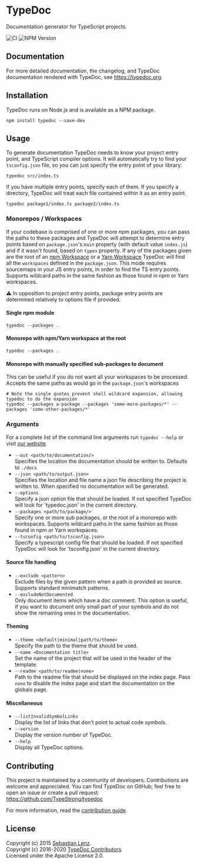 # TypeDoc

Documentation generator for TypeScript projects.

![CI](https://github.com/TypeStrong/typedoc/workflows/CI/badge.svg)
![NPM Version](https://badge.fury.io/js/typedoc.svg)

## Documentation

For more detailed documentation, the changelog, and TypeDoc documentation rendered with TypeDoc, see https://typedoc.org.

## Installation

TypeDoc runs on Node.js and is available as a NPM package.

```text
npm install typedoc --save-dev
```

## Usage

To generate documentation TypeDoc needs to know your project entry point, and TypeScript
compiler options. It will automatically try to find your `tsconfig.json` file, so you can
just specify the entry point of your library:

```text
typedoc src/index.ts
```

If you have multiple entry points, specify each of them. If you specify a directory, TypeDoc
will treat each file contained within it as an entry point.

```text
typedoc package1/index.ts package2/index.ts
```

### Monorepos / Workspaces

If your codebase is comprised of one or more npm packages, you can pass the paths to these
packages and TypeDoc will attempt to determine entry points based on `package.json`'s `main`
property (with default value `index.js`) and if it wasn't found, based on `types` property.
If any of the packages given are the root of an [npm Workspace](https://docs.npmjs.com/cli/v7/using-npm/workspaces)
or a [Yarn Workspace](https://classic.yarnpkg.com/en/docs/workspaces/) TypeDoc will find all
the `workspaces` defined in the `package.json`.
This mode requires sourcemaps in your JS entry points, in order to find the TS entry points.
Supports wildcard paths in the same fashion as those found in npm or Yarn workspaces.

:warning: In opposition to project entry points, package entry points are determined relatively to options file if provided.

#### Single npm module

```text
typedoc --packages .
```

#### Monorepo with npm/Yarn workspace at the root

```text
typedoc --packages .
```

#### Monorepo with manually specified sub-packages to document

This can be useful if you do not want all your workspaces to be processed.
Accepts the same paths as would go in the `package.json`'s workspaces

```text
# Note the single quotes prevent shell wildcard expansion, allowing typedoc to do the expansion
typedoc --packages a-package --packages 'some-more-packages/*' --packages 'some-other-packages/*'
```

### Arguments

For a complete list of the command line arguments run `typedoc --help` or visit
[our website](https://typedoc.org/guides/options/).

-   `--out <path/to/documentation/>`<br>
    Specifies the location the documentation should be written to. Defaults to `./docs`
-   `--json <path/to/output.json>`<br>
    Specifies the location and file name a json file describing the project is
    written to. When specified no documentation will be generated.
-   `--options`<br>
    Specify a json option file that should be loaded. If not specified TypeDoc
    will look for 'typedoc.json' in the current directory.
-   `--packages <path/to/package/>`<br>
    Specify one or more sub packages, or the root of a monorepo with workspaces.
    Supports wildcard paths in the same fashion as those found in npm or Yarn workspaces.
-   `--tsconfig <path/to/tsconfig.json>`<br>
    Specify a typescript config file that should be loaded. If not
    specified TypeDoc will look for 'tsconfig.json' in the current directory.

#### Source file handling

-   `--exclude <pattern>`<br>
    Exclude files by the given pattern when a path is provided as source.
    Supports standard minimatch patterns.
-   `--excludeNotDocumented`<br>
    Only document items which have a doc comment. This option is useful, if you
    want to document only small part of your symbols and do not show the
    remaining ones in the documentation.

#### Theming

-   `--theme <default|minimal|path/to/theme>`<br>
    Specify the path to the theme that should be used.
-   `--name <Documentation title>`<br>
    Set the name of the project that will be used in the header of the template.
-   `--readme <path/to/readme|none>`<br>
    Path to the readme file that should be displayed on the index page. Pass `none` to disable the index page
    and start the documentation on the globals page.

#### Miscellaneous

-   `--listInvalidSymbolLinks`<br>
    Display the list of links that don't point to actual code symbols.
-   `--version`<br>
    Display the version number of TypeDoc.
-   `--help`<br>
    Display all TypeDoc options.

## Contributing

This project is maintained by a community of developers. Contributions are welcome and appreciated.
You can find TypeDoc on GitHub; feel free to open an issue or create a pull request:
https://github.com/TypeStrong/typedoc

For more information, read the [contribution guide](https://github.com/TypeStrong/typedoc/blob/master/.github/CONTRIBUTING.md).

## License

Copyright (c) 2015 [Sebastian Lenz](https://typedoc.org).<br>
Copyright (c) 2016-2020 [TypeDoc Contributors](https://github.com/TypeStrong/typedoc/graphs/contributors).<br>
Licensed under the Apache License 2.0.
